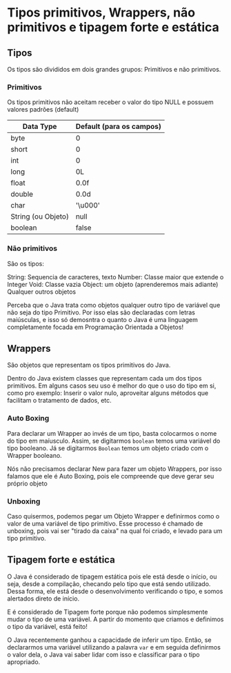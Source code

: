 # Tipos primitivos, Wrappers, não primitivos e tipagem forte e estática

## Tipos

Os tipos são divididos em dois grandes grupos: Primitivos e não primitivos.

### Primitivos

Os tipos primitivos não aceitam receber o valor do tipo NULL e possuem valores padrões (default)

Data Type | Default (para os campos)
--- | ---
byte | 0
short | 0
int | 0
long | 0L
float | 0.0f
double | 0.0d
char | '\u000'
String (ou Objeto) | null
boolean | false

### Não primitivos

São os tipos:

String: Sequencia de caracteres, texto
Number: Classe maior que extende o Integer
Void: Classe vazia
Object: um objeto (aprenderemos mais adiante)
Qualquer outros objetos

Perceba que o Java trata como objetos qualquer outro tipo de variável que não seja do tipo Primitivo. Por isso elas são declaradas com letras maiúsculas, e isso só demosntra o quanto o Java é uma linguagem completamente focada em Programação Orientada a Objetos!

## Wrappers

São objetos que representam os tipos primitivos do Java.

Dentro do Java existem classes que representam cada um dos tipos primitivos. Em alguns casos seu uso é melhor do que o uso do tipo em si, como pro exemplo: Inserir o valor nulo, aproveitar alguns métodos que facilitam o tratamento de dados, etc.

### Auto Boxing

Para declarar um Wrapper ao invés de um tipo, basta colocarmos o nome do tipo em maíusculo. Assim, se digitarmos `boolean` temos uma variável do tipo booleano. Já se digitarmos `Boolean` temos um objeto criado com o Wrapper booleano.

Nós não precisamos declarar New para fazer um objeto Wrappers, por isso falamos que ele é Auto Boxing, pois ele compreende que deve gerar seu próprio objeto

### Unboxing

Caso quisermos, podemos pegar um  Objeto Wrapper e definirmos como o valor de uma variável de tipo primitivo. Esse processo é chamado de unboxing, pois vai ser "tirado da caixa" na qual foi criado, e levado para um tipo primitivo.

## Tipagem forte e estática

O Java é considerado de tipagem estática pois ele está desde o início, ou seja, desde a compilação, checando pelo tipo que está sendo utilizado. Dessa forma, ele está desde o desenvolvimento verificando o tipo, e somos alertados direto de início.

E é considerado de Tipagem forte porque não podemos simplesmente mudar o tipo de uma variável. A partir do momento que criamos e definimos o tipo da variável, está feito!

O Java recentemente ganhou a capacidade de inferir um tipo. Então, se declararmos uma variável utilizando a palavra `var` e em seguida definirmos o valor dela, o Java vai saber lidar com isso e classificar para o tipo apropriado.
